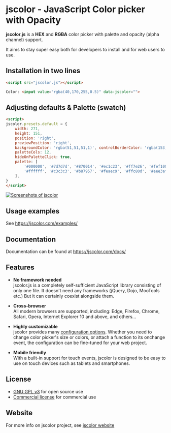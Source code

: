 # jscolor - JavaScript Color picker with Opacity

**jscolor.js** is a **HEX** and **RGBA** color picker with palette and opacity (alpha channel) support.

It aims to stay super easy both for developers to install and for web users to use.



## Installation in two lines

```html
<script src="jscolor.js"></script>

Color: <input value="rgba(40,170,255,0.5)" data-jscolor="">
```



## Adjusting defaults & Palette (swatch)

```html
<script>
jscolor.presets.default = {
	width: 271,
	height: 151,
	position: 'right',
	previewPosition: 'right',
	backgroundColor: 'rgba(51,51,51,1)', controlBorderColor: 'rgba(153,153,153,1)',
	paletteCols: 12,
	hideOnPaletteClick: true,
	palette: [
		'#000000', '#7d7d7d', '#870014', '#ec1c23', '#ff7e26', '#fef100', '#22b14b', '#00a1e7', '#3f47cc', '#a349a4',
		'#ffffff', '#c3c3c3', '#b87957', '#feaec9', '#ffc80d', '#eee3af', '#b5e61d', '#99d9ea', '#7092be', '#c8bfe7',
	],
}
</script>
```



[<img src="https://jscolor.com/hosted/gui/jscolor-2.2.4.png" alt="Screenshots of jscolor">](https://jscolor.com/examples)



## Usage examples

See https://jscolor.com/examples/



## Documentation

Documentation can be found at https://jscolor.com/docs/



## Features


* **No framework needed** \
  jscolor.js is a completely self-sufficient JavaScript library consisting of only one file.
  It doesn't need any frameworks (jQuery, Dojo, MooTools etc.) But it can certainly coexist alongside them.


* **Cross-browser** \
  All modern browsers are supported, including:
  Edge, Firefox, Chrome, Safari, Opera, Internet Explorer 10 and above, and others...


* **Highly customizable** \
  jscolor provides many [configuration options](https://jscolor.com/docs/#doc-api-options). Whether you need to change color picker's size or colors, or attach a function to its onchange event, the configuration can be fine-tuned for your web project.


* **Mobile friendly** \
  With a built-in support for touch events, jscolor is designed to be easy to use on touch devices such as tablets and smartphones.



## License

* [GNU GPL v3](http://www.gnu.org/licenses/gpl-3.0.txt) for open source use
* [Commercial license](https://jscolor.com/download/#licenses) for commercial use



## Website

For more info on jscolor project, see [jscolor website](https://jscolor.com)

